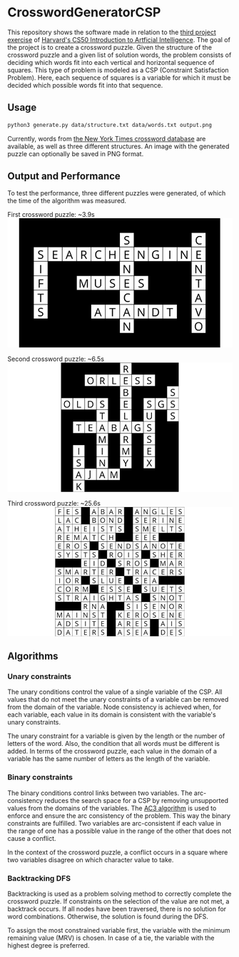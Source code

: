 # CrosswordGeneratorCSP

This repository shows the software made in relation to the [third project exercise](https://cs50.harvard.edu/ai/2020/projects/3/crossword/) of [Harvard's CS50 Introduction to Artficial Intelligence](https://cs50.harvard.edu/ai/2020/). The goal of the project is to create a crossword puzzle. Given the structure of the crossword puzzle and a given list of solution words, the problem consists of deciding which words fit into each vertical and horizontal sequence of squares. This type of problem is modeled as a CSP (Constraint Satisfaction Problem). Here, each sequence of squares is a variable for which it must be decided which possible words fit into that sequence.

## Usage

```bash
python3 generate.py data/structure.txt data/words.txt output.png
```

Currently, words from [the New York Times crossword database](https://www.kaggle.com/darinhawley/new-york-times-crossword-clues-answers-19932021) are available, as well as three different structures. An image with the generated puzzle can optionally be saved in PNG format.

## Output and Performance

To test the performance, three different puzzles were generated, of which the time of the algorithm was measured. 


First crossword puzzle: ~3.9s
![plot](./images/image1-1.png)

Second crossword puzzle: ~6.5s
![plot](./images/image2-1.png)

Third crossword puzzle: ~25.6s
![plot](./images/image3-1.png)

## Algorithms

### Unary constraints

The unary conditions control the value of a single variable of the CSP.
All values that do not meet the unary constraints of a variable can be removed from the domain of the variable. Node consistency is achieved when, for each variable, each value in its domain is consistent with the variable's unary constraints. 

The unary constraint for a variable is given by the length or the number of letters of the word.  Also, the condition that all words must be different is added.  In terms of the crossword puzzle, each value in the domain of a variable has the same number of letters as the length of the variable.

### Binary constraints
The binary conditions control links between two variables. The arc-consistency reduces the search space for a CSP by removing unsupported values from the domains of the variables. The [AC3 algorithm](https://de.wikipedia.org/wiki/AC-3-Algorithmus) is used to enforce and ensure the arc consistency of the problem. This way the binary constraints are fulfilled. Two variables are arc-consistent if each value in the range of one has a possible value in the range of the other that does not cause a conflict. 

In the context of the crossword puzzle, a conflict occurs in a square where two variables disagree on which character value to take. 

### Backtracking DFS
Backtracking is used as a problem solving method to correctly complete the crossword puzzle. If constraints on the selection of the value are not met, a backtrack occurs. If all nodes have been traversed, there is no solution for word combinations. Otherwise, the solution is found during the DFS.

To assign the most constrained variable first, the variable with the minimum remaining value (MRV) is chosen. In case of a tie, the variable with the highest degree is preferred.

